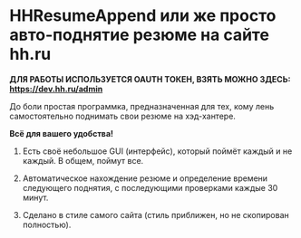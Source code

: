 # HHResumeAppend или же просто авто-поднятие резюме на сайте hh.ru

**ДЛЯ РАБОТЫ ИСПОЛЬЗУЕТСЯ OAUTH ТОКЕН, ВЗЯТЬ МОЖНО ЗДЕСЬ: https://dev.hh.ru/admin**

До боли простая программка, предназначенная для тех, кому лень самостоятельно поднимать свои резюме на хэд-хантере.

**Всё для вашего удобства!**

1) Есть своё небольшое GUI (интерфейс), который поймёт каждый и не каждый. В общем, поймут все.

2) Автоматическое нахождение резюме и определение времени следующего поднятия, с последующими проверками каждые 30 минут.

3) Сделано в стиле самого сайта (стиль приближен, но не скопирован полностью).


